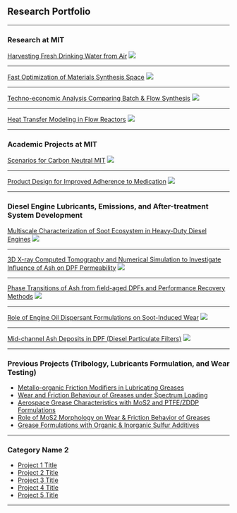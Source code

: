 ## Research Portfolio

---
### Research at MIT 

[Harvesting Fresh Drinking Water from Air](http://example.com/)
<img src="images/AWC1.JPG?raw=true"/>

---
[Fast Optimization of Materials Synthesis Space](/test_example.md)
<img src="images/NiBTDD1a.JPG?raw=true"/>

---
[Techno-economic Analysis Comparing Batch & Flow Synthesis](/pdf/sample_presentation.pdf)
<img src="images/TEA2.JPG?raw=true"/>

---
[Heat Transfer Modeling in Flow Reactors](/test_example.md)
<img src="images/Parametric Sweep (2D - Temp) 5,15,60 min.gif?raw=true"/>

---

### Academic Projects at MIT

[Scenarios for Carbon Neutral MIT](/carbon_neutral.md)
<img src="images/ScenarioA.JPG?raw=true"/>

---
[Product Design for Improved Adherence to Medication](/prod_design.md)
<img src="images/PD1.JPG?raw=true"/>

---
### Diesel Engine Lubricants, Emissions, and After-treatment System Development

[Multiscale Characterization of Soot Ecosystem in Heavy-Duty Diesel Engines](/diesel_soot.md)
<img src="images/Diesel1.JPG?raw=true"/>

---
[3D X-ray Computed Tomography and Numerical Simulation to Investigate Influence of Ash on DPF Permeability](/midchannel_ash.md)
<img src="images/Diesel5a.JPG?raw=true"/>

---
[Phase Transitions of Ash from field-aged DPFs and Performance Recovery Methods](/performance_recovery.md)
<img src="images/Diesel3.JPG?raw=true"/>

---
[Role of Engine Oil Dispersant Formulations on Soot-Induced Wear](/soot_induced_wear.md)
<img src="images/Diesel4.JPG?raw=true"/>

---
[Mid-channel Ash Deposits in DPF (Diesel Particulate Filters)](/midchannel_ash.md)
<img src="images/Diesel2.JPG?raw=true"/>

---

### Previous Projects (Tribology, Lubricants Formulation, and Wear Testing)

- [Metallo-organic Friction Modifiers in Lubricating Greases](https://doi.org/10.1080/17515831.2018.1542790)
- [Wear and Friction Behaviour of Greases under Spectrum Loading](https://rc.library.uta.edu/uta-ir/handle/10106/25525)
- [Aerospace Grease Characteristics with MoS2 and PTFE/ZDDP Formulations](https://doi.org/10.3390/lubricants3040687)
- [Role of MoS2 Morphology on Wear & Friction Behavior of Greases](https://doi.org/10.1002/ls.1296)
- [Grease Formulations with Organic & Inorganic Sulfur Additives](https://doi.org/10.2474/trol.12.162)

---

### Category Name 2

- [Project 1 Title](/pdf/sample_presentation.pdf)
- [Project 2 Title](http://example.com/)
- [Project 3 Title](http://example.com/)
- [Project 4 Title](http://example.com/)
- [Project 5 Title](http://example.com/)

---

